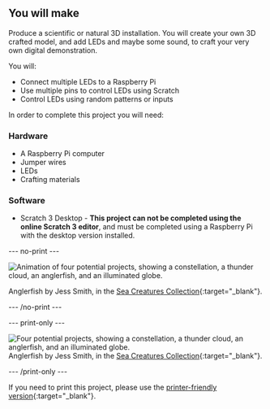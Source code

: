 ## You will make

Produce a scientific or natural 3D installation. You will create your own 3D crafted model, and add LEDs and maybe some sound, to craft your very own digital demonstration.

You will:
+ Connect multiple LEDs to a Raspberry Pi
+ Use multiple pins to control LEDs using Scratch
+ Control LEDs using random patterns or inputs

In order to complete this project you will need:
### Hardware

+ A Raspberry Pi computer
+ Jumper wires
+ LEDs
+ Crafting materials

### Software

+ Scratch 3 Desktop - **This project can not be completed using the online Scratch 3 editor**, and must be completed using a Raspberry Pi with the desktop version installed.

--- no-print ---

![Animation of four potential projects, showing a constellation, a thunder cloud, an anglerfish, and an illuminated globe.](images/pc_showcase.gif)

Anglerfish by Jess Smith, in the [Sea Creatures Collection](https://thenounproject.com/spess.22/collection/sea-creatures){:target="_blank"}.

--- /no-print ---

--- print-only ---

![Four potential projects, showing a constellation, a thunder cloud, an anglerfish, and an illuminated globe.](images/showcase.png)
Anglerfish by Jess Smith, in the [Sea Creatures Collection](https://thenounproject.com/spess.22/collection/sea-creatures){:target="_blank"}.

--- /print-only ---

If you need to print this project, please use the [printer-friendly version](https://projects.raspberrypi.org/en/projects/projectName/print){:target="_blank"}.

